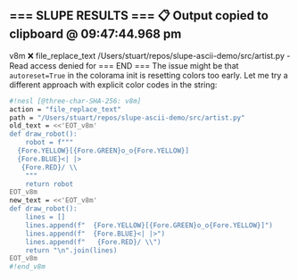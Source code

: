 === SLUPE RESULTS ===
📋 Output copied to clipboard @ 09:47:44.968 pm
---------------------
v8m ❌ file_replace_text /Users/stuart/repos/slupe-ascii-demo/src/artist.py - Read access denied for
=== END ===
The issue might be that `autoreset=True` in the colorama init is resetting colors too early. Let me try a different approach with explicit color codes in the string:

```sh nesl
#!nesl [@three-char-SHA-256: v8m]
action = "file_replace_text"
path = "/Users/stuart/repos/slupe-ascii-demo/src/artist.py"
old_text = <<'EOT_v8m'
def draw_robot():
    robot = f"""
  {Fore.YELLOW}[{Fore.GREEN}o_o{Fore.YELLOW}]
  {Fore.BLUE}<| |>
   {Fore.RED}/ \\
    """
    return robot
EOT_v8m
new_text = <<'EOT_v8m'
def draw_robot():
    lines = []
    lines.append(f"  {Fore.YELLOW}[{Fore.GREEN}o_o{Fore.YELLOW}]")
    lines.append(f"  {Fore.BLUE}<| |>")
    lines.append(f"   {Fore.RED}/ \\")
    return "\n".join(lines)
EOT_v8m
#!end_v8m
```